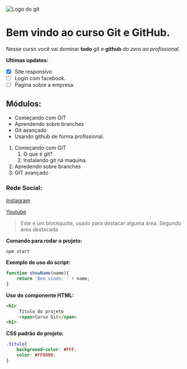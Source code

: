![Logo do git](https://git-scm.com/images/logos/downloads/Git-Icon-1788C.png)

# Bem vindo ao curso Git e GitHub.
Nesse curso você vai dominar **todo** git e **github** _do zero ao profissional._


**Ultimas updates:**
- [x] Site responsivo 
- [ ] Login com facebook.
- [ ] Pagina sobre a empresa.

## Módulos:
* Começando com GIT
* Aprendendo sobre branches
* Git avançado
* Usando github de forma profissional.

1. Começando com GIT
    1. O que é git?
    2. Instalando git na maquina.
2. Apredendo sobre branches
3. GIT avançado 

### Rede Social:
[Instagram](https://www.instagram.com/)

[Youtube](https://www.youtube.com/)

>Este é um blockquote, usado para destacar alguma área.
>Segundo área destacada

**Comando para rodar o projeto:**

```
npm start
```

**Exemplo de uso do script:**
```js
function showName(name){
    return 'Bem vindo: ' + name;
}
```

**Uso do componente HTML:**
```html
<h1>
     Título do projeto
     <span>Curso Git</span>
<h1>
```

**CSS padrão do projeto:**
```css
.titulo{
    background-color: #FFF;
    color: #FF0000;
}